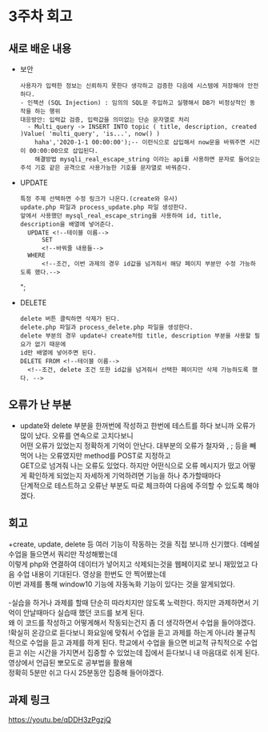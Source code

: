 # 3주차 회고
## 새로 배운 내용
- 보안 

      사용자가 입력한 정보는 신뢰하지 못한다 생각하고 검증한 다음에 시스템에 저장해야 안전하다.
      - 인젝션 (SQL Injection) : 임의의 SQL문 주입하고 실행해서 DB가 비정상적인 동작을 하는 행위
      대응방안: 입력값 검증, 입력값을 의미없는 단순 문자열로 처리
        - Multi_query -> INSERT INTO topic ( title, description, created )Value( 'multi_query', 'is...', now() )
          haha','2020-1-1 00:00:00');-- 이런식으로 삽입해서 now문을 바꿔주면 시간이 00:00:00으로 삽입된다.
          해결방법 mysqli_real_escape_string 이라는 api를 사용하면 문자로 들어오는 주석 기호 같은 공격으로 사용가능한 기호를 문자열로 바꿔준다.

            
     
      
- UPDATE

      특정 주제 선택하면 수정 링크가 나온다.(create와 유사)
      update.php 파일과 process_update.php 파일 생성한다. 
      앞에서 사용했던 mysql_real_escape_string을 사용하여 id, title, description을 배열에 넣어준다.
        UPDATE <!--테이블 이름-->
            SET
            <!--바꿔줄 내용들-->
        WHERE
            <!--조건, 이번 과제의 경우 id값을 넘겨줘서 해당 페이지 부분만 수정 가능하도록 했다.-->

    ";
      
- DELETE

      delete 버튼 클릭하면 삭제가 된다.  
      delete.php 파일과 process_delete.php 파일을 생성한다.
      delete 부분의 경우 update나 create처럼 title, description 부분을 사용할 필요가 없기 때문에 
      id만 배열에 넣어주면 된다. 
      DELETE FROM <!--테이블 이름-->
        <!--조건, delete 조건 또한 id값을 넘겨줘서 선택한 페이지만 삭제 가능하도록 했다. -->
      
      
## 오류가 난 부분
- update와 delete 부분을 한꺼번에 작성하고 한번에 테스트를 하다 보니까 오류가 많이 났다. 오류를 연속으로 고치다보니<br>
  어떤 오류가 있었는지 정확하게 기억이 안난다. 대부분의 오류가 철자와 , ; 등을 빼먹어 나는 오류였지만 method를 POST로 지정하고<br>
  GET으로 넘겨줘 나는 오류도 있었다. 하지만 어떤식으로 오류 메시지가 떴고 어떻게 확인하게 되었는지 자세하게 기억하려면 기능을 하나 추가할때마다<br>
  단계적으로 테스트하고 오류난 부분도 따로 체크하여 다음에 주의할 수 있도록 해야겠다.

## 회고
+create, update, delete 등 여러 기능이 작동하는 것을 직접 보니까 신기했다. 데베설 수업을 들으면서 쿼리만 작성해봤는데<br> 
이렇게 php와 연결하여 데이터가 넣어지고 삭제되는것을 웹페이지로 보니 재밌었고 다음 수업 내용이 기대된다. 영상을 한번도 안 찍어봤는데 <br>이번 과제를 통해 window10 기능에 자동녹화 기능이 있다는 것을 알게되었다.  
<br>-실습을 하거나 과제를 할때 단순히 따라치지만 않도록 노력한다. 하지만 과제하면서 기억이 안날때마다 실습때 했던 코드를 보게 된다.<br>
왜 이 코드를 작성하고 어떻게해서 작동되는건지 좀 더 생각하면서 수업을 들어야겠다. 
<br>!확실히 온강으로 듣다보니 화요일에 맞춰서 수업을 듣고 과제를 하는게 아니라 불규칙적으로 수업을 듣고 과제를 하게 된다. 학교에서 수업을 들으면
비교적 규칙적으로 수업 듣고 쉬는 시간을 가지면서 집중할 수 있었는데 집에서 듣다보니 내 마음대로 쉬게 된다. 영상에서 언급된 뽀모도로 공부법을 활용해<br>
정확히 5분만 쉬고 다시 25분동안 집중해 들어야겠다. 

## 과제 링크
<https://youtu.be/qDDH3zPgzjQ>
     
      
      
